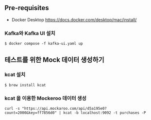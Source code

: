 ## Pre-requisites
* Docker Desktop 
https://docs.docker.com/desktop/mac/install/

### Kafka와 Kafka UI 설치
```
$ docker compose -f kafka-ui.yaml up
```

## 테스트를 위한 Mock 데이터 생성하기
### kcat 설치
```
$ brew install kcat
```

### kcat 을 이용한 Mockeroo 데이터 생성
```
curl -s "https://api.mockaroo.com/api/d5a195e0?count=2000&key=ff7856d0" | kcat -b localhost:9092 -t purchases -P
```